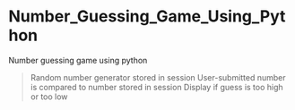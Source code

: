 # Number_Guessing_Game_Using_Python

Number guessing game using python

>Random number generator stored in session
>User-submitted number is compared to number stored in session
>Display if guess is too high or too low
